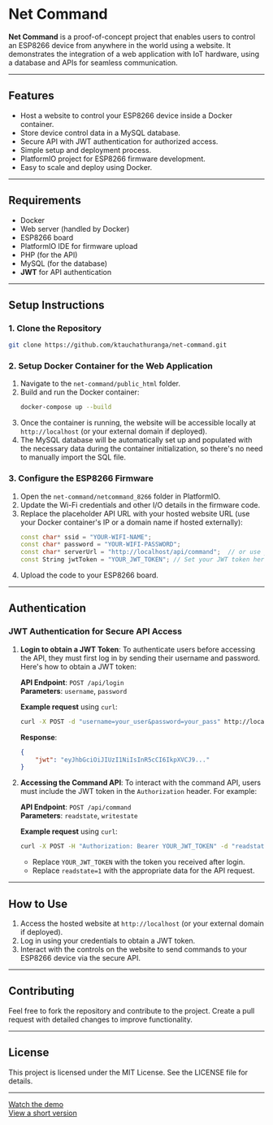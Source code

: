 # Net Command

**Net Command** is a proof-of-concept project that enables users to control an ESP8266 device from anywhere in the world using a website. It demonstrates the integration of a web application with IoT hardware, using a database and APIs for seamless communication.

---

## Features
- Host a website to control your ESP8266 device inside a Docker container.
- Store device control data in a MySQL database.
- Secure API with JWT authentication for authorized access.
- Simple setup and deployment process.
- PlatformIO project for ESP8266 firmware development.
- Easy to scale and deploy using Docker.

---

## Requirements
- Docker
- Web server (handled by Docker)
- ESP8266 board
- PlatformIO IDE for firmware upload
- PHP (for the API)
- MySQL (for the database)
- **JWT** for API authentication

---

## Setup Instructions

### 1. Clone the Repository
```bash
git clone https://github.com/ktauchathuranga/net-command.git
```

### 2. Setup Docker Container for the Web Application
1. Navigate to the `net-command/public_html` folder.
2. Build and run the Docker container:
   ```bash
   docker-compose up --build
   ```
3. Once the container is running, the website will be accessible locally at `http://localhost` (or your external domain if deployed).
4. The MySQL database will be automatically set up and populated with the necessary data during the container initialization, so there's no need to manually import the SQL file.

### 3. Configure the ESP8266 Firmware
1. Open the `net-command/netcommand_8266` folder in PlatformIO.
2. Update the Wi-Fi credentials and other I/O details in the firmware code.
3. Replace the placeholder API URL with your hosted website URL (use your Docker container's IP or a domain name if hosted externally):
   ```cpp
   const char* ssid = "YOUR-WIFI-NAME";
   const char* password = "YOUR-WIFI-PASSWORD";
   const char* serverUrl = "http://localhost/api/command";  // or use your public domain
   const String jwtToken = "YOUR_JWT_TOKEN"; // Set your JWT token here
   ```
4. Upload the code to your ESP8266 board.

---

## Authentication

### JWT Authentication for Secure API Access

1. **Login to obtain a JWT Token**:
   To authenticate users before accessing the API, they must first log in by sending their username and password. Here's how to obtain a JWT token:
   
   **API Endpoint**: `POST /api/login`  
   **Parameters**: `username`, `password`  
   
   **Example request** using `curl`:
   ```bash
   curl -X POST -d "username=your_user&password=your_pass" http://localhost/api/login
   ```

   **Response**:
   ```json
   {
       "jwt": "eyJhbGciOiJIUzI1NiIsInR5cCI6IkpXVCJ9..."
   }
   ```

2. **Accessing the Command API**:
   To interact with the command API, users must include the JWT token in the `Authorization` header. For example:

   **API Endpoint**: `POST /api/command`  
   **Parameters**: `readstate`, `writestate`  
   
   **Example request** using `curl`:
   ```bash
   curl -X POST -H "Authorization: Bearer YOUR_JWT_TOKEN" -d "readstate=1" http://localhost/api/command
   ```

   - Replace `YOUR_JWT_TOKEN` with the token you received after login.
   - Replace `readstate=1` with the appropriate data for the API request.

---

## How to Use
1. Access the hosted website at `http://localhost` (or your external domain if deployed).
2. Log in using your credentials to obtain a JWT token.
3. Interact with the controls on the website to send commands to your ESP8266 device via the secure API.

---

## Contributing
Feel free to fork the repository and contribute to the project. Create a pull request with detailed changes to improve functionality.

---

## License
This project is licensed under the MIT License. See the LICENSE file for details.

---

[Watch the demo](https://youtu.be/5gpqcNvchWo)  
[View a short version](https://www.youtube.com/shorts/QJ2y6UhsK5I)
